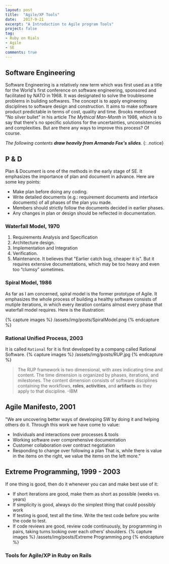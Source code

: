 ```yaml
---
layout: post
title:  "Agile/XP Tools"
date:   2017-9-21
excerpt: "A Introduction to Agile program Tools"
project: false
tag:
- Ruby on Rials
- Agile
- SE
comments: true
---	
```


## Software Engineering
Software Engineering is a relatively new term which was first used as a title for the World's first conference on software engineering, sponsored and facilitated by NATO in 1968. It was designated to solve the troublesome problems in building softwares. The concept is to apply engineering disciplines to software design and construction. It aims to make software product predictable in terms of cost, quality and time. Brooks mentioned "No silver bullet" in his article *The Mythical Man-Month* in 1986, which is to say that there's no specific solutions for the uncertainties, unconsistencies and complexities. But are there any ways to improve this process? Of course.

*The following contents **draw heavily from Armando Fox's slides**.*
{: .notice}

## P & D
Plan & Document is one of the methods in the early stage of SE. It emphasizes the importance of plan and document in advance. Here are some key points:
* Make plan before doing any coding.
* Write detailed documents (e.g.: requirement documents and interface documents) of all phases of the plan you made.
* Members should strictly follow the documents decided in earlier phases.
* Any changes in plan or design should be reflected in documentation.

### Waterfall Model, 1970
1. Requirements Analysis and Specification
2. Architecture design.
3. Implementation and Integration
4. Verification.
5. Maintenance.
It believes that "Earlier catch bug, cheaper it is". But it requires extensive documentations, which may be too heavy and even too “clumsy” sometimes.

### Spiral Model, 1986
As far as I am concerned, spiral model is the former prototype of Agile. It emphasizes the whole process of building a healthy software consists of mutiple iterations, in which every iteration contains almost every phase that waterfall model requires. Here is the illustration:

{% capture images %}
/assets/img/posts/SpiralModel.png
{% endcapture %}

### Rational Unified Process, 2003
It is called `Rational` for it is first developed by a compang called Rational Software.
{% capture images %}
/assets/img/posts/RUP.jpg
{% endcapture %}
> The RUP framework is two dimensional, with axes indicating time and content. The time dimension is organized by phases, iterations, and milestones. The content dimension consists of software disciplines containing the workflows, **roles**, **activities**, and **artifacts** as they apply to that discipline.
> -IBM

## Agile Manifesto, 2001
"We are uncovering better ways of developing SW by doing it and helping others do it. Through this work we have come to value: 
* Individuals and interactions over processes & tools
* Working software over comprehensive documentation
* Customer collaboration over contract negotiation
* Responding to change over following a plan
That is, while there is value in the items on the right, we value the items on the left more.”

## Extreme Programming, 1999 - 2003
If one thing is good, then do it whenever you can and make best use of it:
* If short iterations are good, make them as short as possible (weeks vs. years)
* If simplicity is good, always do the simplest thing that could possibly work 
* If testing is good, test all the time. Write the test code before you write the code to test. 
* If code reviews are good, review code continuously, by programming in pairs, taking turns looking over each others’ shoulders.
{% capture images %}
/assets/img/posts/Extreme Programming.png
{% endcapture %}

### Tools for Agile/XP in Ruby on Rails